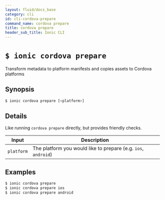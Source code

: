 ```yaml
---
layout: fluid/docs_base
category: cli
id: cli-cordova-prepare
command_name: cordova prepare
title: cordova prepare
header_sub_title: Ionic CLI
---
```


# `$ ionic cordova prepare`

Transform metadata to platform manifests and copies assets to Cordova platforms
## Synopsis

```bash
$ ionic cordova prepare [<platform>]
```
  
## Details

Like running `cordova prepare` directly, but provides friendly checks.


Input | Description
----- | ----------
`platform` | The platform you would like to prepare (e.g. `ios`, `android`)




## Examples

```bash
$ ionic cordova prepare 
$ ionic cordova prepare ios
$ ionic cordova prepare android
```
